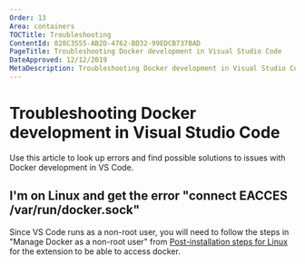 ```yaml
---
Order: 13
Area: containers
TOCTitle: Troubleshooting
ContentId: 028C3555-AB2D-4762-BD32-99EDCB737BAD
PageTitle: Troubleshooting Docker development in Visual Studio Code
DateApproved: 12/12/2019
MetaDescription: Troubleshooting Docker development in Visual Studio Code
---
```

# Troubleshooting Docker development in Visual Studio Code

Use this article to look up errors and find possible solutions to issues with Docker development in VS Code.

## I'm on Linux and get the error "connect EACCES /var/run/docker.sock"

Since VS Code runs as a non-root user, you will need to follow the steps in "Manage Docker as a non-root user" from [Post-installation steps for Linux](https://aka.ms/AA37yk6) for the extension to be able to access docker.
